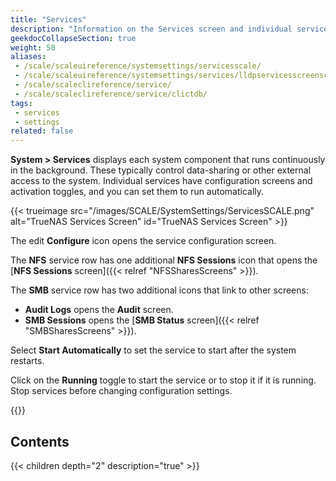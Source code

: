 ```yaml
---
title: "Services"
description: "Information on the Services screen and individual service articles in the Services area."
geekdocCollapseSection: true
weight: 50
aliases: 
 - /scale/scaleuireference/systemsettings/servicesscale/
 - /scale/scaleuireference/systemsettings/services/lldpservicesscreenscale/
 - /scale/scaleclireference/service/
 - /scale/scaleclireference/service/clictdb/
tags:
 - services
 - settings
related: false
---
```


**System > Services** displays each system component that runs continuously in the background. These typically control data-sharing or other external access to the system. Individual services have configuration screens and activation toggles, and you can set them to run automatically.

{{< trueimage src="/images/SCALE/SystemSettings/ServicesSCALE.png" alt="TrueNAS Services Screen" id="TrueNAS Services Screen" >}}

The <span class="material-icons">edit</span> **Configure** icon opens the service configuration screen.

The **NFS** service row has one additional <span class="iconify" data-icon="material-symbols:list"></span> **NFS Sessions** icon that opens the [**NFS Sessions** screen]({{< relref "NFSSharesScreens" >}}).

The **SMB** service row has two additional icons that link to other screens:
* <span class="iconify" data-icon="material-symbols:receipt-long"></span> **Audit Logs** opens the **Audit** screen.
* <span class="iconify" data-icon="material-symbols:list"></span> **SMB Sessions** opens the [**SMB Status** screen]({{< relref "SMBSharesScreens" >}}).

Select **Start Automatically** to set the service to start after the system restarts.

Click on the **Running** toggle to start the service or to stop it if it is running. Stop services before changing configuration settings.

{{<include file="/static/includes/addcolumnorganizer.md">}}

<div class="noprint">

## Contents

{{< children depth="2" description="true" >}}

</div>
